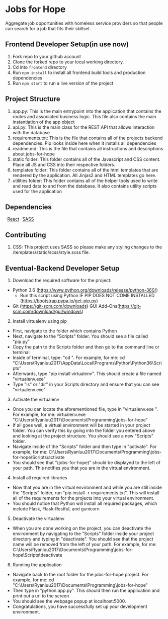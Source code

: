 # Jobs for Hope
Aggregate job opportunities with homeless service providers so that people can search for a job that fits their skillset.

## Frontend Developer Setup(in use now)
1. Fork repo to your github account
2. Clone the forked repo to your local working directory.
3. Cd into `frontend` directory
4. Run `npm install` to install all frontend build tools and production dependencies
5. Run `npm start` to run a live version of the project

## Project Structure
1. app.py: This is the main entrypoint into the application that contains the routes and associated business logic. This file also contains the main instantiation of the app object
2. api.py: This is the main class for the REST API that allows interaction with the database
3. requirements.txt: This is the file that contains all of the projects backend dependencies. Pip looks inside here when it installs all dependencies
4. readme.md: This is the file that contains all instructions and descriptions about jobs-for-hope
5. static folder: This folder contains all of the Javascript and CSS content. Place all JS and CSS into their respective folders.
6. templates folder: This folder contains all of the html templates that are rendered by the application. All Jinjas2 and HTML templates go here.
7. utilities folder: This folder contains all of the helper tools used to write and read data to and from the database. It also contains utility scripts used for the application

## Dependencies
-[React](https://reactjs.org/)
-[SASS](https://sass-lang.com/)

## Contributing
1. CSS: This project uses SASS so please make any styling changes to the /templates/static/scss/style.scss file.

## Eventual-Backend Developer Setup

1. Download the required software for the project:
- Python 3.6 (https://www.python.org/downloads/release/python-360/)
  - Run this script using Python IF PIP DOES NOT COME INSTALLED (https://bootstrap.pypa.io/get-pip.py)
- Git (https://git-scm.com/downloads) GUI Add-Ons(https://git-scm.com/download/gui/windows)

2. Install virtualenv using pip
- First, navigate to the folder which contains Python
- Next, navigate to the "Scripts" folder. You should see a file called "pip.py"
- Copy the path to the Scripts folder and then go to the command line or terminal
- Inside of terminal, type: "cd <PATH TO YOUR SCRIPTS FOLDER>". For example, for me: cd "C:\Users\Ryanluu2017\AppData\Local\Programs\Python\Python36\Scripts"
- Afterwards, type "pip install virtualenv". This should create a file named "virtualenv.exe"
- Type "ls" or "dir" in your Scripts directory and ensure that you can see "virtualenv.exe"

3. Activate the virtualenv
- Once you can locate the aforementioned file, type in "virtualenv.exe <PATH TO YOUR PROJECT FOLDER>". For example, for me: virtualenv.exe "C:\Users\Ryanluu2017\Documents\Programming\jobs-for-hope\"
- If all goes well, a virtual environment will be started in your project folder. You can verify this by going into the folder you entered above and looking at the project structure. You should see a new "Scripts" folder.
- Navigate inside of the "Scripts" folder and then type in "activate". For example, for me: C:\Users\Ryanluu2017\Documents\Programming\jobs-for-hope\Scripts\activate
- You should see that "(jobs-for-hope)" should be displayed to the left of your path. This notifies you that you are in the virtual environment.

4. Install all required libraries
- Now that you are in the virtual environment and while you are still inside the "Scripts" folder, run "pip install -r requirements.txt". This will install all of the requirements for the projects into your virtual environment.
- You should notice that Python will install all required packages, which include Flask, Flask-Restful, and gunicorn

5. Deactivate the virtualenv
- When you are done working on the project, you can deactivate the environment by navigating to the "Scripts" folder inside your project directory and typing in "deactivate". You should see that the project name will be removed from the left of your path. For example, for me:
C:\Users\Ryanluu2017\Documents\Programming\jobs-for-hope\Scripts\deactivate

6. Running the application
- Navigate back to the root folder for the jobs-for-hope project. For example, for me: cd "C:\Users\Ryanluu2017\Documents\Programming\jobs-for-hope\"
- Then type in "python app.py". This should then run the application and print out a url to the screen
- You should see the webpage popup at localhost:5000.
- Congratulations, you have successfully set up your development environment.

